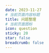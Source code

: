 ```yaml
---
date: 2023-11-27
# 当前页面内容标题
title: 问题整理
# 当前页面图标
icon: question
sticky: 20
star: false
breadcrumb: false
---
```


<AutoCatalog />